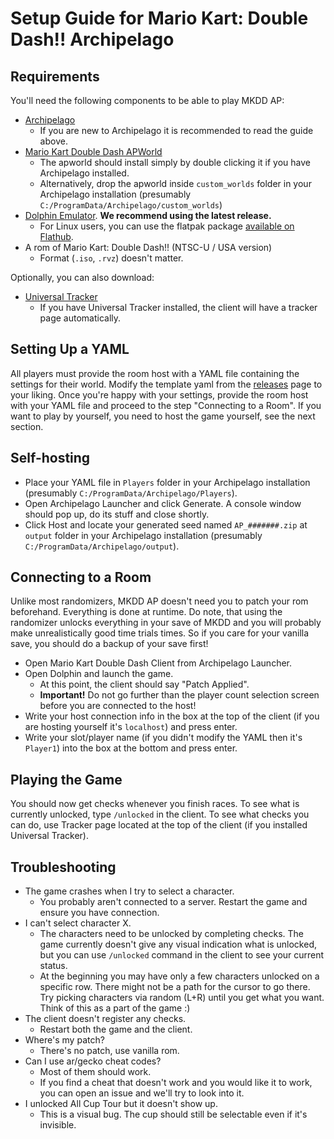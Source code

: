 # Setup Guide for Mario Kart: Double Dash!! Archipelago

## Requirements

You'll need the following components to be able to play MKDD AP:
* [Archipelago](https://archipelago.gg/tutorial/Archipelago/setup/en)
    * If you are new to Archipelago it is recommended to read the guide above.
* [Mario Kart Double Dash APWorld](https://github.com/aXu-AP/archipelago-double-dash/releases)
    * The apworld should install simply by double clicking it if you have Archipelago installed.
    * Alternatively, drop the apworld inside `custom_worlds` folder in your Archipelago installation (presumably `C:/ProgramData/Archipelago/custom_worlds`)
* [Dolphin Emulator](https://dolphin-emu.org/download/). **We recommend using the latest release.**
    * For Linux users, you can use the flatpak package
    [available on Flathub](https://flathub.org/apps/org.DolphinEmu.dolphin-emu).
* A rom of Mario Kart: Double Dash!! (NTSC-U / USA version)
    * Format (`.iso`, `.rvz`) doesn't matter.

Optionally, you can also download:
* [Universal Tracker](https://github.com/FarisTheAncient/Archipelago/releases)
    * If you have Universal Tracker installed, the client will have a tracker page automatically.

## Setting Up a YAML

All players must provide the room host with a YAML file containing the settings for their world. Modify the template yaml from the [releases](https://github.com/aXu-AP/archipelago-double-dash/releases) page to your liking.
Once you're happy with your settings, provide the room host with your YAML file and proceed to the step "Connecting to a Room". If you want to play by yourself, you need to host the game yourself, see the next section.

## Self-hosting

* Place your YAML file in `Players` folder in your Archipelago installation (presumably `C:/ProgramData/Archipelago/Players`).
* Open Archipelago Launcher and click Generate. A console window should pop up, do its stuff and close shortly.
* Click Host and locate your generated seed named `AP_#######.zip` at `output` folder in your Archipelago installation (presumably `C:/ProgramData/Archipelago/output`).

## Connecting to a Room

Unlike most randomizers, MKDD AP doesn't need you to patch your rom beforehand. Everything is done at runtime.
Do note, that using the randomizer unlocks everything in your save of MKDD and you will probably make unrealistically good time trials times. So if you care for your vanilla save, you should do a backup of your save first!
* Open Mario Kart Double Dash Client from Archipelago Launcher.
* Open Dolphin and launch the game.
  * At this point, the client should say "Patch Applied".
  * **Important!** Do not go further than the player count selection screen before you are connected to the host!
* Write your host connection info in the box at the top of the client (if you are hosting yourself it's `localhost`) and press enter.
* Write your slot/player name (if you didn't modify the YAML then it's `Player1`) into the box at the bottom and press enter.

## Playing the Game

You should now get checks whenever you finish races. To see what is currently unlocked, type `/unlocked` in the client. To see what checks you can do, use Tracker page located at the top of the client (if you installed Universal Tracker).

## Troubleshooting

* The game crashes when I try to select a character.
  * You probably aren't connected to a server. Restart the game and ensure you have connection.
* I can't select character X.
  * The characters need to be unlocked by completing checks. The game currently doesn't give any visual indication what is unlocked, but you can use `/unlocked` command in the client to see your current status.
  * At the beginning you may have only a few characters unlocked on a specific row. There might not be a path for the cursor to go there. Try picking characters via random (L+R) until you get what you want. Think of this as a part of the game :)
* The client doesn't register any checks.
  * Restart both the game and the client.
* Where's my patch?
  * There's no patch, use vanilla rom.
* Can I use ar/gecko cheat codes?
  * Most of them should work.
  * If you find a cheat that doesn't work and you would like it to work, you can open an issue and we'll try to look into it.
* I unlocked All Cup Tour but it doesn't show up.
  * This is a visual bug. The cup should still be selectable even if it's invisible.